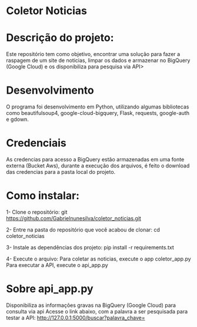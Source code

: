 # Coletor Noticias

# Descrição do projeto:

Este repositório tem como objetivo, encontrar uma solução para fazer a raspagem de um site de noticias, limpar os dados e armazenar no BigQuery (Google Cloud) e os disponibiliza para pesquisa via API> 

# Desenvolvimento

O programa foi desenvolvimento em Python, utilizando algumas bibliotecas como beautifulsoup4, google-cloud-bigquery, Flask, requests, google-auth e gdown.

# Credenciais

As credencias para acesso a BigQuery estão armazenadas em uma fonte externa (Bucket Aws), durante a execução dos arquivos, é feito o download das credencias para a pasta local do projeto. 

# Como instalar:
1- Clone o repositório:
git https://github.com/Gabrielnunesilva/coletor_noticias.git

2- Entre na pasta do repositório que você acabou de clonar:
cd coletor_noticias

3- Instale as dependências dos projeto:
pip install -r requirements.txt

4- Execute o arquivo:
Para coletar as noticias, execute o app coletor_app.py  
Para executar a API, execute o api_app.py

# Sobre api_app.py
Disponibiliza as informações gravas na BigQuery (Google Cloud)  para consulta via api
Acesse o link abaixo, com a palavra a ser pesquisada para testar a API:
http://127.0.0.1:5000/buscar?palavra_chave=


